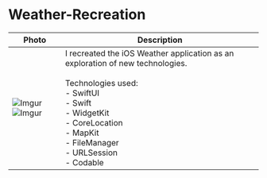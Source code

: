 # Weather-Recreation
| Photo | Description |
| ---- | ---- |
| ![Imgur](https://i.imgur.com/m2Fkv5Mm.png) ![Imgur](https://i.imgur.com/QqnQFarm.png) | I recreated the iOS Weather application as an exploration of new technologies.<br><br> Technologies used:<br>- SwiftUI <br>- Swift <br>-  WidgetKit <br>- CoreLocation <br>- MapKit <br>- FileManager<br>- URLSession<br>- Codable|
